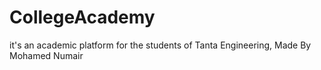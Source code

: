 # CollegeAcademy
it's an academic platform for the students of Tanta Engineering, Made By Mohamed Numair
